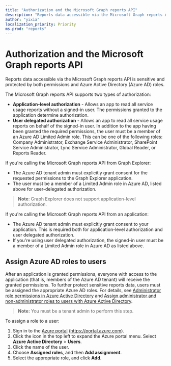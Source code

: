 ```yaml
---
title: "Authorization and the Microsoft Graph reports API"
description: "Reports data accessible via the Microsoft Graph reports API is sensitive and protected by both permissions and Azure Active Directory (Azure AD) roles."
author: "yixia"
localization_priority: Priority
ms.prod: "reports"
---
```


# Authorization and the Microsoft Graph reports API

Reports data accessible via the Microsoft Graph reports API is sensitive and protected by both permissions and Azure Active Directory (Azure AD) roles.

The Microsoft Graph reports API supports two types of authorization:

- **Application-level authorization** - Allows an app to read all service usage reports without a signed-in user. The permissions granted to the application determine authorization. 
- **User delegated authorization** - Allows an app to read all service usage reports on behalf of the signed-in user. In addition to the app having been granted the required permissions, the user must be a member of an Azure AD Limited Admin role. This can be one of the following roles: Company Administrator, Exchange Service Administrator, SharePoint Service Administrator, Lync Service Administrator, Global Reader, or Reports Reader.

If you're calling the Microsoft Graph reports API from Graph Explorer:

- The Azure AD tenant admin must explicitly grant consent for the requested permissions to the Graph Explorer application.
- The user must be a member of a Limited Admin role in Azure AD, listed above for user-delegated authorization.

>**Note**: Graph Explorer does not support application-level authorization.

If you're calling the Microsoft Graph reports API from an application:

- The Azure AD tenant admin must explicitly grant consent to your application. This is required both for application-level authorization and user delegated authorization.
- If you're using user delegated authorization, the signed-in user must be a member of a Limited Admin role in Azure AD as listed above.

## Assign Azure AD roles to users

After an application is granted permissions, everyone with access to the application (that is, members of the Azure AD tenant) will receive the granted permissions. To further protect sensitive reports data, users must be assigned the appropriate Azure AD roles. For details, see [Administrator role permissions in Azure Active Directory](https://docs.microsoft.com/azure/active-directory/active-directory-assign-admin-roles-azure-portal) and [Assign administrator and non-administrator roles to users with Azure Active Directory](https://docs.microsoft.com/azure/active-directory/active-directory-users-assign-role-azure-portal).

>**Note:** You must be a tenant admin to perform this step.

To assign a role to a user:

1. Sign in to the [Azure portal](https://portal.azure.com) (https://portal.azure.com).
2. Click the icon in the top left to expand the Azure portal menu. Select **Azure Active Directory** > **Users**.
3. Click the name of the user.
4. Choose **Assigned roles**, and then **Add assignment**.
5. Select the appropriate role, and click **Add**.
